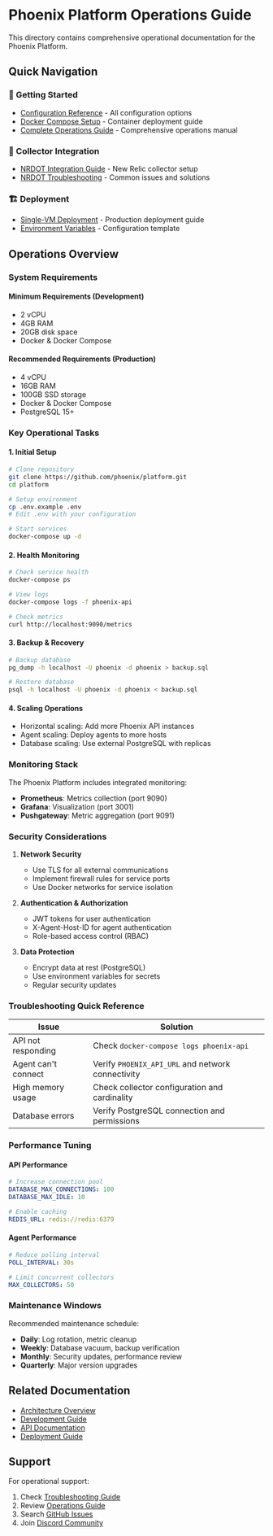 # Phoenix Platform Operations Guide

This directory contains comprehensive operational documentation for the Phoenix Platform.

## Quick Navigation

### 🚀 Getting Started
- [Configuration Reference](configuration.md) - All configuration options
- [Docker Compose Setup](docker-compose.md) - Container deployment guide
- [Complete Operations Guide](OPERATIONS_GUIDE_COMPLETE.md) - Comprehensive operations manual

### 🔌 Collector Integration
- [NRDOT Integration Guide](nrdot-integration.md) - New Relic collector setup
- [NRDOT Troubleshooting](nrdot-troubleshooting.md) - Common issues and solutions

### 🏗️ Deployment
- [Single-VM Deployment](../../deployments/single-vm/README.md) - Production deployment guide
- [Environment Variables](../../.env.example) - Configuration template

## Operations Overview

### System Requirements

#### Minimum Requirements (Development)
- 2 vCPU
- 4GB RAM
- 20GB disk space
- Docker & Docker Compose

#### Recommended Requirements (Production)
- 4 vCPU
- 16GB RAM
- 100GB SSD storage
- Docker & Docker Compose
- PostgreSQL 15+

### Key Operational Tasks

#### 1. Initial Setup
```bash
# Clone repository
git clone https://github.com/phoenix/platform.git
cd platform

# Setup environment
cp .env.example .env
# Edit .env with your configuration

# Start services
docker-compose up -d
```

#### 2. Health Monitoring
```bash
# Check service health
docker-compose ps

# View logs
docker-compose logs -f phoenix-api

# Check metrics
curl http://localhost:9090/metrics
```

#### 3. Backup & Recovery
```bash
# Backup database
pg_dump -h localhost -U phoenix -d phoenix > backup.sql

# Restore database
psql -h localhost -U phoenix -d phoenix < backup.sql
```

#### 4. Scaling Operations
- Horizontal scaling: Add more Phoenix API instances
- Agent scaling: Deploy agents to more hosts
- Database scaling: Use external PostgreSQL with replicas

### Monitoring Stack

The Phoenix Platform includes integrated monitoring:

- **Prometheus**: Metrics collection (port 9090)
- **Grafana**: Visualization (port 3001)
- **Pushgateway**: Metric aggregation (port 9091)

### Security Considerations

1. **Network Security**
   - Use TLS for all external communications
   - Implement firewall rules for service ports
   - Use Docker networks for service isolation

2. **Authentication & Authorization**
   - JWT tokens for user authentication
   - X-Agent-Host-ID for agent authentication
   - Role-based access control (RBAC)

3. **Data Protection**
   - Encrypt data at rest (PostgreSQL)
   - Use environment variables for secrets
   - Regular security updates

### Troubleshooting Quick Reference

| Issue | Solution |
|-------|----------|
| API not responding | Check `docker-compose logs phoenix-api` |
| Agent can't connect | Verify `PHOENIX_API_URL` and network connectivity |
| High memory usage | Check collector configuration and cardinality |
| Database errors | Verify PostgreSQL connection and permissions |

### Performance Tuning

#### API Performance
```yaml
# Increase connection pool
DATABASE_MAX_CONNECTIONS: 100
DATABASE_MAX_IDLE: 10

# Enable caching
REDIS_URL: redis://redis:6379
```

#### Agent Performance
```yaml
# Reduce polling interval
POLL_INTERVAL: 30s

# Limit concurrent collectors
MAX_COLLECTORS: 50
```

### Maintenance Windows

Recommended maintenance schedule:
- **Daily**: Log rotation, metric cleanup
- **Weekly**: Database vacuum, backup verification
- **Monthly**: Security updates, performance review
- **Quarterly**: Major version upgrades

## Related Documentation

- [Architecture Overview](../../ARCHITECTURE.md)
- [Development Guide](../../DEVELOPMENT_GUIDE.md)
- [API Documentation](../api/README.md)
- [Deployment Guide](../../deployments/single-vm/README.md)

## Support

For operational support:
1. Check [Troubleshooting Guide](nrdot-troubleshooting.md)
2. Review [Operations Guide](OPERATIONS_GUIDE_COMPLETE.md)
3. Search [GitHub Issues](https://github.com/phoenix/platform/issues)
4. Join [Discord Community](https://discord.gg/phoenix)